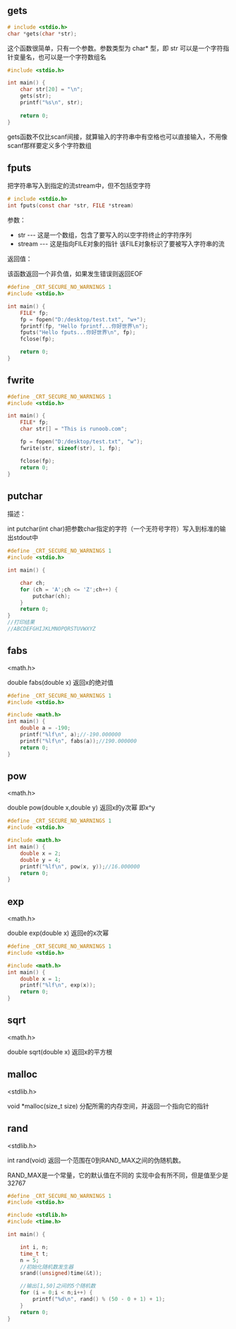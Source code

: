 ## gets

~~~c
# include <stdio.h>
char *gets(char *str);
~~~

这个函数很简单，只有一个参数。参数类型为 char* 型，即 str 可以是一个字符指针变量名，也可以是一个字符数组名

~~~c
#include <stdio.h>

int main() {
	char str[20] = "\n";
	gets(str);
	printf("%s\n", str);
 
	return 0;
}
~~~

gets函数不仅比scanf间接，就算输入的字符串中有空格也可以直接输入，不用像scanf那样要定义多个字符数组

## fputs

把字符串写入到指定的流stream中，但不包括空字符

~~~c
# include <stdio.h>
int fputs(const char *str, FILE *stream)
~~~

参数：

- str --- 这是一个数组，包含了要写入的以空字符终止的字符序列
- stream --- 这是指向FILE对象的指针 该FILE对象标识了要被写入字符串的流

返回值：

该函数返回一个非负值，如果发生错误则返回EOF

~~~c
#define _CRT_SECURE_NO_WARNINGS 1
#include <stdio.h>

int main() {
	FILE* fp;
	fp = fopen("D:/desktop/test.txt", "w+");
	fprintf(fp, "Hello fprintf...你好世界\n");
	fputs("Hello fputs...你好世界\n", fp);
	fclose(fp);

	return 0;
}
~~~



## fwrite

~~~c
#define _CRT_SECURE_NO_WARNINGS 1
#include <stdio.h>

int main() {
	FILE* fp;
	char str[] = "This is runoob.com";

	fp = fopen("D:/desktop/test.txt", "w");
	fwrite(str, sizeof(str), 1, fp);

	fclose(fp);
	return 0;
}
~~~

## putchar

描述：

int putchar(int char)把参数char指定的字符（一个无符号字符）写入到标准的输出stdout中

~~~c
#define _CRT_SECURE_NO_WARNINGS 1
#include <stdio.h>

int main() {

	char ch;
	for (ch = 'A';ch <= 'Z';ch++) {
		putchar(ch);
	}
	return 0;
}
//打印结果
//ABCDEFGHIJKLMNOPQRSTUVWXYZ
~~~

## fabs

<math.h>

double fabs(double x) 返回x的绝对值

~~~c
#define _CRT_SECURE_NO_WARNINGS 1
#include <stdio.h>

#include <math.h>
int main() {
	double a = -190;
	printf("%lf\n", a);//-190.000000
	printf("%lf\n", fabs(a));//190.000000
	return 0;
}
~~~

## pow

<math.h>

double pow(double x,double y) 返回x的y次幂 即x^y

~~~c
#define _CRT_SECURE_NO_WARNINGS 1
#include <stdio.h>

#include <math.h>
int main() {
	double x = 2;
	double y = 4;
	printf("%lf\n", pow(x, y));//16.000000
	return 0;
}
~~~

## exp

<math.h>

double exp(double x) 返回e的x次幂

~~~c
#define _CRT_SECURE_NO_WARNINGS 1
#include <stdio.h>

#include <math.h>
int main() {
	double x = 1;
	printf("%lf\n", exp(x));
	return 0;
}
~~~

## sqrt

<math.h>

double sqrt(double x) 返回x的平方根

## malloc

<stdlib.h>

void *malloc(size_t size) 分配所需的内存空间，并返回一个指向它的指针

## rand

<stdlib.h>

int rand(void) 返回一个范围在0到RAND_MAX之间的伪随机数。

RAND_MAX是一个常量，它的默认值在不同的 实现中会有所不同，但是值至少是32767

~~~c
#define _CRT_SECURE_NO_WARNINGS 1
#include <stdio.h>

#include <stdlib.h>
#include <time.h>

int main() {

	int i, n;
	time_t t;
	n = 5;
	//初始化随机数发生器
	srand((unsigned)time(&t));

	//输出[1,50]之间的5个随机数
	for (i = 0;i < n;i++) {
		printf("%d\n", rand() % (50 - 0 + 1) + 1);
	}
	return 0;
}
~~~




